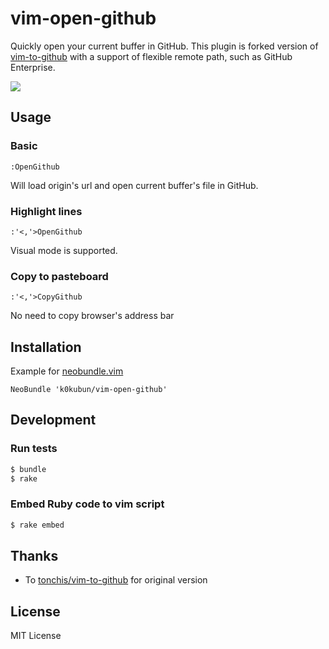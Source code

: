# vim-open-github

Quickly open your current buffer in GitHub.
This plugin is forked version of [vim-to-github](https://github.com/tonchis/vim-to-github) with a support of flexible remote path, such as GitHub Enterprise.

![](http://gifzo.net/sh6p9TbL41.gif)

## Usage

### Basic

```
:OpenGithub
```

Will load origin's url and open current buffer's file in GitHub.

### Highlight lines

```
:'<,'>OpenGithub
```

Visual mode is supported.

### Copy to pasteboard

```
:'<,'>CopyGithub
```

No need to copy browser's address bar

## Installation

Example for [neobundle.vim](https://github.com/Shougo/neobundle.vim)

```vim
NeoBundle 'k0kubun/vim-open-github'
```

## Development
### Run tests

```bash
$ bundle
$ rake
```

### Embed Ruby code to vim script

```bash
$ rake embed
```

## Thanks

- To [tonchis/vim-to-github](https://github.com/tonchis/vim-to-github) for original version

## License

MIT License
